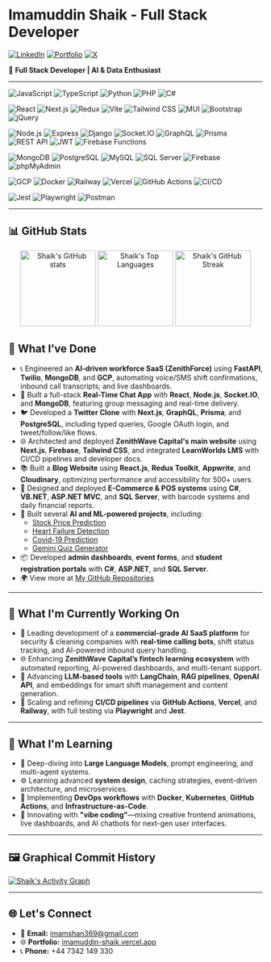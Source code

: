 # Imamuddin Shaik - Full Stack Developer

[![LinkedIn](https://img.shields.io/badge/LinkedIn-blue?style=flat-square&logo=linkedin)](https://www.linkedin.com/in/shaik-imam/)
[![Portfolio](https://img.shields.io/badge/Portfolio-003E6B?style=flat-square&logo=vercel)](https://imamuddin-shaik.vercel.app/)
[![X](https://img.shields.io/badge/X-000000?style=flat-square&logo=x&logoColor=white)](https://x.com/Imam_Shaik_)

🚀 **Full Stack Developer | AI & Data Enthusiast**

---

<!-- Programming Languages -->
![JavaScript](https://img.shields.io/badge/JavaScript-F7DF1E?style=for-the-badge&logo=javascript&logoColor=black)
![TypeScript](https://img.shields.io/badge/TypeScript-3178C6?style=for-the-badge&logo=typescript&logoColor=white)
![Python](https://img.shields.io/badge/Python-3776AB?style=for-the-badge&logo=python&logoColor=white)
![PHP](https://img.shields.io/badge/PHP-777BB4?style=for-the-badge&logo=php&logoColor=white)
![C#](https://img.shields.io/badge/C%23-239120?style=for-the-badge&logo=c-sharp&logoColor=white)

<!-- Frontend Frameworks & Libraries -->
![React](https://img.shields.io/badge/React-61DAFB?style=for-the-badge&logo=react&logoColor=black)
![Next.js](https://img.shields.io/badge/Next.js-000000?style=for-the-badge&logo=nextdotjs&logoColor=white)
![Redux](https://img.shields.io/badge/Redux-764ABC?style=for-the-badge&logo=redux&logoColor=white)
![Vite](https://img.shields.io/badge/Vite-646CFF?style=for-the-badge&logo=vite&logoColor=white)
![Tailwind CSS](https://img.shields.io/badge/Tailwind_CSS-38B2AC?style=for-the-badge&logo=tailwind-css&logoColor=white)
![MUI](https://img.shields.io/badge/MUI-007FFF?style=for-the-badge&logo=mui&logoColor=white)
![Bootstrap](https://img.shields.io/badge/Bootstrap-7952B3?style=for-the-badge&logo=bootstrap&logoColor=white)
![jQuery](https://img.shields.io/badge/jQuery-0769AD?style=for-the-badge&logo=jquery&logoColor=white)

<!-- Backend & APIs -->
![Node.js](https://img.shields.io/badge/Node.js-339933?style=for-the-badge&logo=node.js&logoColor=white)
![Express](https://img.shields.io/badge/Express.js-000000?style=for-the-badge&logo=express&logoColor=white)
![Django](https://img.shields.io/badge/Django-092E20?style=for-the-badge&logo=django&logoColor=white)
![Socket.IO](https://img.shields.io/badge/Socket.io-010101?style=for-the-badge&logo=socket.io&logoColor=white)
![GraphQL](https://img.shields.io/badge/GraphQL-E10098?style=for-the-badge&logo=graphql&logoColor=white)
![Prisma](https://img.shields.io/badge/Prisma-3982CE?style=for-the-badge&logo=prisma&logoColor=white)
![REST API](https://img.shields.io/badge/REST--API-FF6F00?style=for-the-badge&logo=api&logoColor=white)
![JWT](https://img.shields.io/badge/JWT-000000?style=for-the-badge&logo=jsonwebtokens&logoColor=white)
![Firebase Functions](https://img.shields.io/badge/Firebase_Functions-FFCA28?style=for-the-badge&logo=firebase&logoColor=black)

<!-- Databases -->
![MongoDB](https://img.shields.io/badge/MongoDB-47A248?style=for-the-badge&logo=mongodb&logoColor=white)
![PostgreSQL](https://img.shields.io/badge/PostgreSQL-4169E1?style=for-the-badge&logo=postgresql&logoColor=white)
![MySQL](https://img.shields.io/badge/MySQL-4479A1?style=for-the-badge&logo=mysql&logoColor=white)
![SQL Server](https://img.shields.io/badge/SQL_Server-CC2927?style=for-the-badge&logo=microsoft-sql-server&logoColor=white)
![Firebase](https://img.shields.io/badge/Firebase-FFCA28?style=for-the-badge&logo=firebase&logoColor=black)
![phpMyAdmin](https://img.shields.io/badge/phpMyAdmin-F8952D?style=for-the-badge&logo=phpmyadmin&logoColor=white)

<!-- Cloud & DevOps -->
![GCP](https://img.shields.io/badge/GCP-4285F4?style=for-the-badge&logo=google-cloud&logoColor=white)
![Docker](https://img.shields.io/badge/Docker-2496ED?style=for-the-badge&logo=docker&logoColor=white)
![Railway](https://img.shields.io/badge/Railway-0B0D0E?style=for-the-badge&logo=railway&logoColor=white)
![Vercel](https://img.shields.io/badge/Vercel-000000?style=for-the-badge&logo=vercel&logoColor=white)
![GitHub Actions](https://img.shields.io/badge/GitHub_Actions-2088FF?style=for-the-badge&logo=github-actions&logoColor=white)
![CI/CD](https://img.shields.io/badge/CI/CD-0A0A0A?style=for-the-badge&logo=git&logoColor=white)

<!-- Testing & Tools -->
![Jest](https://img.shields.io/badge/Jest-C21325?style=for-the-badge&logo=jest&logoColor=white)
![Playwright](https://img.shields.io/badge/Playwright-2EAD33?style=for-the-badge&logo=playwright&logoColor=white)
![Postman](https://img.shields.io/badge/Postman-FF6C37?style=for-the-badge&logo=postman&logoColor=white)

---

## 📊 **GitHub Stats**

<div align="center">
  <img height="150" src="https://github-readme-stats.vercel.app/api?username=Shaik-36&show_icons=true&theme=radical" alt="Shaik's GitHub stats" />
  <img height="150" src="https://github-readme-stats.vercel.app/api/top-langs/?username=Shaik-36&layout=compact&theme=react&langs_count=6" alt="Shaik's Top Languages" />
  <img height="150" src="https://github-readme-streak-stats.herokuapp.com?user=Shaik-36&theme=radical" alt="Shaik's GitHub Streak" />
</div>

## 🚀 What I’ve Done

- 📞 Engineered an **AI-driven workforce SaaS (ZenithForce)** using **FastAPI**, **Twilio**, **MongoDB**, and **GCP**, automating voice/SMS shift confirmations, inbound call transcripts, and live dashboards.
- 💬 Built a full-stack **Real-Time Chat App** with **React**, **Node.js**, **Socket.IO**, and **MongoDB**, featuring group messaging and real-time delivery.
- 🐦 Developed a **Twitter Clone** with **Next.js**, **GraphQL**, **Prisma**, and **PostgreSQL**, including typed queries, Google OAuth login, and tweet/follow/like flows.
- 🌐 Architected and deployed **ZenithWave Capital's main website** using **Next.js**, **Firebase**, **Tailwind CSS**, and integrated **LearnWorlds LMS** with CI/CD pipelines and developer docs.
- 📚 Built a **Blog Website** using **React.js**, **Redux Toolkit**, **Appwrite**, and **Cloudinary**, optimizing performance and accessibility for 500+ users.
- 🛒 Designed and deployed **E-Commerce & POS systems** using **C#**, **VB.NET**, **ASP.NET MVC**, and **SQL Server**, with barcode systems and daily financial reports.
- 🧠 Built several **AI and ML-powered projects**, including:
  - [Stock Price Prediction](https://github.com/Shaik-36/stock-price-prediction-dissertation)
  - [Heart Failure Detection](https://github.com/Shaik-36/heartfailure-detection)
  - [Covid-19 Prediction](https://github.com/Shaik-36/Covid-19-Prediction-using-Machine-Learning)
  - [Gemini Quiz Generator](https://github.com/Shaik-36/Gemini-Quiz-Generator)
- 📦 Developed **admin dashboards**, **event forms**, and **student registration portals** with **C#**, **ASP.NET**, and **SQL Server**.
- 🌍 View more at [My GitHub Repositories](https://github.com/Shaik-36)

---

## 🚧 What I'm Currently Working On

- 🎯 Leading development of a **commercial-grade AI SaaS platform** for security & cleaning companies with **real-time calling bots**, shift status tracking, and AI-powered inbound query handling.
- 🌐 Enhancing **ZenithWave Capital’s fintech learning ecosystem** with automated reporting, AI-powered dashboards, and multi-tenant support.
- 🧠 Advancing **LLM-based tools** with **LangChain**, **RAG pipelines**, **OpenAI API**, and embeddings for smart shift management and content generation.
- 🧪 Scaling and refining **CI/CD pipelines** via **GitHub Actions**, **Vercel**, and **Railway**, with full testing via **Playwright** and **Jest**.

---

## 🌱 What I'm Learning

- 🤖 Deep-diving into **Large Language Models**, prompt engineering, and multi-agent systems.
- ⚙️ Learning advanced **system design**, caching strategies, event-driven architecture, and microservices.
- 🧪 Implementing **DevOps workflows** with **Docker**, **Kubernetes**, **GitHub Actions**, and **Infrastructure-as-Code**.
- 🎨 Innovating with **"vibe coding"**—mixing creative frontend animations, live dashboards, and AI chatbots for next-gen user interfaces.

---

## 🖼️ **Graphical Commit History**
[![Shaik's Activity Graph](https://github-readme-activity-graph.vercel.app/graph?username=Shaik-36&theme=react-dark)](https://github.com/Shaik-36)

---

## 🌐 **Let's Connect**
- 📧 **Email:** imamshan369@gmail.com
- 🌐 **Portfolio:** [imamuddin-shaik.vercel.app](https://imamuddin-shaik.vercel.app/)
- 📞 **Phone:** +44 7342 149 330
